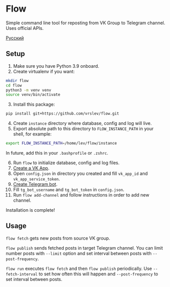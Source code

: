 # Flow

Simple command line tool for reposting from VK Group to Telegram channel. Uses official APIs.

[Русский](https://github.com/vrslev/flow/blob/main/README_RU.md)

## Setup

1. Make sure you have Python 3.9 onboard.
2. Create virtualenv if you want:

```zsh
mkdir flow
cd flow
python3 -m venv venv
source venv/bin/activate
```

3. Install this package:

```zsh
pip install git+https://github.com/vrslev/flow.git
```

4. Create `instance` directory where database, config and log will live.
5. Export absolute path to this directory to `FLOW_INSTANCE_PATH` in your shell, for example:

```zsh
export FLOW_INSTANCE_PATH=/home/lev/flow/instance
```

In future, add this in your `.bashprofile` or `.zshrc`.

6. Run `flow` to initialize database, config and log files.
7. [Create a VK App](https://vk.com/apps?act=manage).
8. Open `config.json` in directory you created and fill `vk_app_id` and `vk_app_service_token`.
9. [Create Telegram bot](https://t.me/BotFather).
10. Fill `tg_bot_username` and `tg_bot_token` in `config.json`.
11. Run `flow add-channel` and follow instructions in order to add new channel.

Installation is complete!

## Usage

`flow fetch` gets new posts from source VK group.

`flow publish` sends fetched posts in target Telegram channel. You can limit number posts with `--limit` option and set interval between posts with `--post-frequency`.

`flow run` executes `flow fetch` and then `flow publish` periodically. Use `--fetch-interval` to set how often this will happen and `--post-frequency` to set interval between posts.
